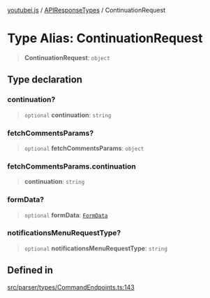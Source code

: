 [youtubei.js](../../../README.md) / [APIResponseTypes](../README.md) / ContinuationRequest

# Type Alias: ContinuationRequest

> **ContinuationRequest**: `object`

## Type declaration

### continuation?

> `optional` **continuation**: `string`

### fetchCommentsParams?

> `optional` **fetchCommentsParams**: `object`

### fetchCommentsParams.continuation

> **continuation**: `string`

### formData?

> `optional` **formData**: [`FormData`](FormData.md)

### notificationsMenuRequestType?

> `optional` **notificationsMenuRequestType**: `string`

## Defined in

[src/parser/types/CommandEndpoints.ts:143](https://github.com/LuanRT/YouTube.js/blob/cf09f7bab14fcca99e1f3ae428c7337fea58cfa5/src/parser/types/CommandEndpoints.ts#L143)
